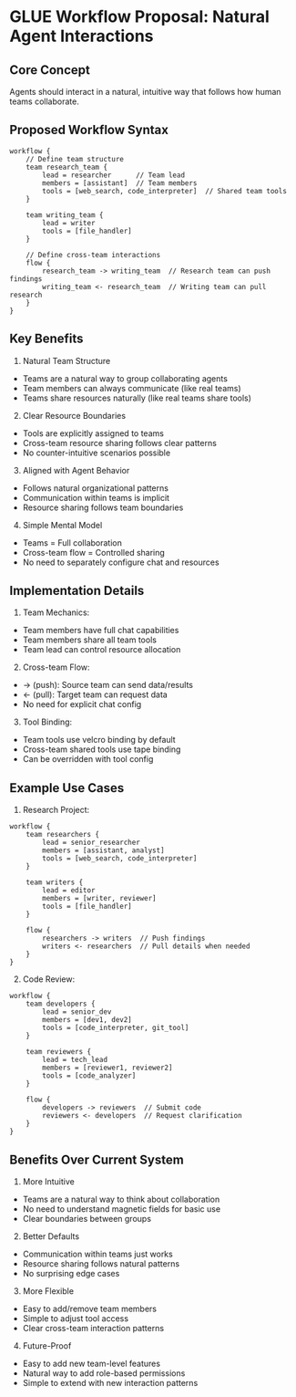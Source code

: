 # GLUE Workflow Proposal: Natural Agent Interactions

## Core Concept
Agents should interact in a natural, intuitive way that follows how human teams collaborate.

## Proposed Workflow Syntax

```glue
workflow {
    // Define team structure
    team research_team {
        lead = researcher      // Team lead
        members = [assistant]  // Team members
        tools = [web_search, code_interpreter]  // Shared team tools
    }
    
    team writing_team {
        lead = writer
        tools = [file_handler]
    }
    
    // Define cross-team interactions
    flow {
        research_team -> writing_team  // Research team can push findings
        writing_team <- research_team  // Writing team can pull research
    }
}
```

## Key Benefits

1. Natural Team Structure
- Teams are a natural way to group collaborating agents
- Team members can always communicate (like real teams)
- Teams share resources naturally (like real teams share tools)

2. Clear Resource Boundaries
- Tools are explicitly assigned to teams
- Cross-team resource sharing follows clear patterns
- No counter-intuitive scenarios possible

3. Aligned with Agent Behavior
- Follows natural organizational patterns
- Communication within teams is implicit
- Resource sharing follows team boundaries

4. Simple Mental Model
- Teams = Full collaboration
- Cross-team flow = Controlled sharing
- No need to separately configure chat and resources

## Implementation Details

1. Team Mechanics:
- Team members have full chat capabilities
- Team members share all team tools
- Team lead can control resource allocation

2. Cross-team Flow:
- -> (push): Source team can send data/results
- <- (pull): Target team can request data
- No need for explicit chat config

3. Tool Binding:
- Team tools use velcro binding by default
- Cross-team shared tools use tape binding
- Can be overridden with tool config

## Example Use Cases

1. Research Project:
```glue
workflow {
    team researchers {
        lead = senior_researcher
        members = [assistant, analyst]
        tools = [web_search, code_interpreter]
    }
    
    team writers {
        lead = editor
        members = [writer, reviewer]
        tools = [file_handler]
    }
    
    flow {
        researchers -> writers  // Push findings
        writers <- researchers  // Pull details when needed
    }
}
```

2. Code Review:
```glue
workflow {
    team developers {
        lead = senior_dev
        members = [dev1, dev2]
        tools = [code_interpreter, git_tool]
    }
    
    team reviewers {
        lead = tech_lead
        members = [reviewer1, reviewer2]
        tools = [code_analyzer]
    }
    
    flow {
        developers -> reviewers  // Submit code
        reviewers <- developers  // Request clarification
    }
}
```

## Benefits Over Current System

1. More Intuitive
- Teams are a natural way to think about collaboration
- No need to understand magnetic fields for basic use
- Clear boundaries between groups

2. Better Defaults
- Communication within teams just works
- Resource sharing follows natural patterns
- No surprising edge cases

3. More Flexible
- Easy to add/remove team members
- Simple to adjust tool access
- Clear cross-team interaction patterns

4. Future-Proof
- Easy to add new team-level features
- Natural way to add role-based permissions
- Simple to extend with new interaction patterns

